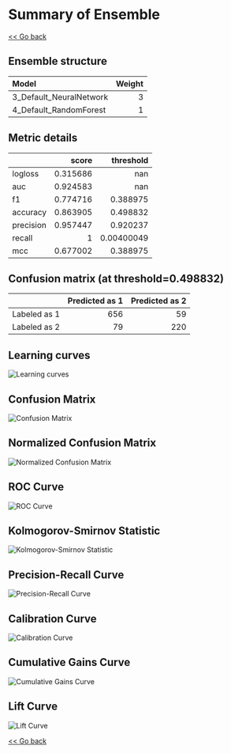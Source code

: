 # Summary of Ensemble

[<< Go back](../README.md)


## Ensemble structure
| Model                   |   Weight |
|:------------------------|---------:|
| 3_Default_NeuralNetwork |        3 |
| 4_Default_RandomForest  |        1 |

## Metric details
|           |    score |    threshold |
|:----------|---------:|-------------:|
| logloss   | 0.315686 | nan          |
| auc       | 0.924583 | nan          |
| f1        | 0.774716 |   0.388975   |
| accuracy  | 0.863905 |   0.498832   |
| precision | 0.957447 |   0.920237   |
| recall    | 1        |   0.00400049 |
| mcc       | 0.677002 |   0.388975   |


## Confusion matrix (at threshold=0.498832)
|              |   Predicted as 1 |   Predicted as 2 |
|:-------------|-----------------:|-----------------:|
| Labeled as 1 |              656 |               59 |
| Labeled as 2 |               79 |              220 |

## Learning curves
![Learning curves](learning_curves.png)
## Confusion Matrix

![Confusion Matrix](confusion_matrix.png)


## Normalized Confusion Matrix

![Normalized Confusion Matrix](confusion_matrix_normalized.png)


## ROC Curve

![ROC Curve](roc_curve.png)


## Kolmogorov-Smirnov Statistic

![Kolmogorov-Smirnov Statistic](ks_statistic.png)


## Precision-Recall Curve

![Precision-Recall Curve](precision_recall_curve.png)


## Calibration Curve

![Calibration Curve](calibration_curve_curve.png)


## Cumulative Gains Curve

![Cumulative Gains Curve](cumulative_gains_curve.png)


## Lift Curve

![Lift Curve](lift_curve.png)



[<< Go back](../README.md)
